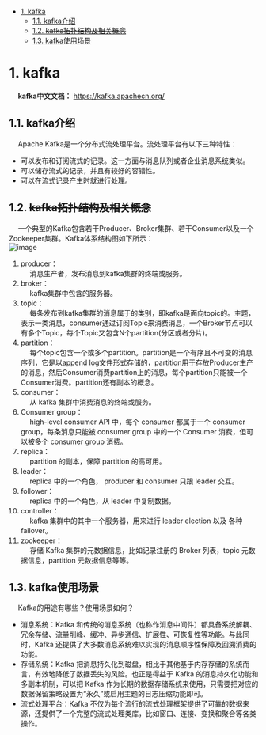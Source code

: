 <!-- TOC -->

- [1. kafka](#1-kafka)
    - [1.1. kafka介绍](#11-kafka介绍)
    - [1.2. ~~kafka拓扑结构及相关概念~~](#12-kafka拓扑结构及相关概念)
    - [1.3. kafka使用场景](#13-kafka使用场景)

<!-- /TOC -->

<!-- 

《Kafka成神之路》- 索引类型
https://mp.weixin.qq.com/s/QPHPugWlbfeh8HhQvELSSQ

-->

# 1. kafka
&emsp; **kafka中文文档：** https://kafka.apachecn.org/  

## 1.1. kafka介绍  
&emsp; Apache Kafka是一个分布式流处理平台。流处理平台有以下三种特性：

* 可以发布和订阅流式的记录。这一方面与消息队列或者企业消息系统类似。
* 可以储存流式的记录，并且有较好的容错性。
* 可以在流式记录产生时就进行处理。 

## 1.2. ~~kafka拓扑结构及相关概念~~  
&emsp; 一个典型的Kafka包含若干Producer、Broker集群、若干Consumer以及一个Zookeeper集群。Kafka体系结构图如下所示：  
![image](http://182.92.69.8:8081/img/microService/mq/kafka/kafka-3.png)  

1. producer：  
&emsp; 消息生产者，发布消息到kafka集群的终端或服务。  
2. broker：  
&emsp; kafka集群中包含的服务器。  
3. topic：  
&emsp; 每条发布到kafka集群的消息属于的类别，即kafka是面向topic的。主题，表示一类消息，consumer通过订阅Topic来消费消息，一个Broker节点可以有多个Topic，每个Topic又包含N个partition(分区或者分片)。    
4. partition：  
&emsp; 每个topic包含一个或多个partition。partition是一个有序且不可变的消息序列，它是以append log文件形式存储的，partition用于存放Producer生产的消息，然后Consumer消费partition上的消息，每个partition只能被一个Consumer消费。partition还有副本的概念。    
5. consumer：  
&emsp; 从 kafka 集群中消费消息的终端或服务。  
6. Consumer group：  
&emsp; high-level consumer API 中，每个 consumer 都属于一个 consumer group，每条消息只能被 consumer group 中的一个 Consumer 消费，但可以被多个 consumer group 消费。  
7. replica：  
&emsp; partition 的副本，保障 partition 的高可用。  
8. leader：  
&emsp; replica 中的一个角色， producer 和 consumer 只跟 leader 交互。  
9. follower：  
&emsp; replica 中的一个角色，从 leader 中复制数据。  
10. controller：  
&emsp; kafka 集群中的其中一个服务器，用来进行 leader election 以及 各种 failover。  
11. zookeeper：  
&emsp; 存储 Kafka 集群的元数据信息，比如记录注册的 Broker 列表，topic 元数据信息，partition 元数据信息等等。   

## 1.3. kafka使用场景  
&emsp; Kafka的用途有哪些？使用场景如何？  

* 消息系统：Kafka 和传统的消息系统（也称作消息中间件）都具备系统解耦、冗余存储、流量削峰、缓冲、异步通信、扩展性、可恢复性等功能。与此同时，Kafka 还提供了大多数消息系统难以实现的消息顺序性保障及回溯消费的功能。
* 存储系统：Kafka 把消息持久化到磁盘，相比于其他基于内存存储的系统而言，有效地降低了数据丢失的风险。也正是得益于 Kafka 的消息持久化功能和多副本机制，可以把 Kafka 作为长期的数据存储系统来使用，只需要把对应的数据保留策略设置为“永久”或启用主题的日志压缩功能即可。
* 流式处理平台：Kafka 不仅为每个流行的流式处理框架提供了可靠的数据来源，还提供了一个完整的流式处理类库，比如窗口、连接、变换和聚合等各类操作。
